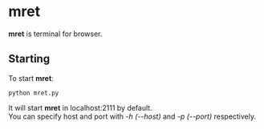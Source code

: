# mret
**mret** is terminal for browser.  
## Starting
To start **mret**:
```
python mret.py
```
It will start **mret** in localhost:2111 by default.  
You can specify host and port with *-h (--host)* and *-p (--port)* respectively.  
